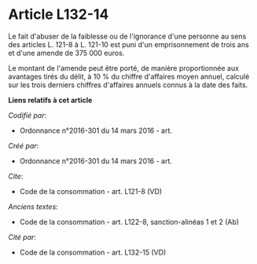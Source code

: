 # Article L132-14

Le fait d'abuser de la faiblesse ou de l'ignorance d'une personne au sens des articles L. 121-8 à L. 121-10 est puni d'un
emprisonnement de trois ans et d'une amende de 375 000 euros. 

Le montant de l'amende peut être porté, de manière proportionnée aux avantages tirés du délit, à 10 % du chiffre d'affaires
moyen annuel, calculé sur les trois derniers chiffres d'affaires annuels connus à la date des faits.

**Liens relatifs à cet article**

_Codifié par_:

  - Ordonnance n°2016-301 du 14 mars 2016 - art.

_Créé par_:

  - Ordonnance n°2016-301 du 14 mars 2016 - art.

_Cite_:

  - Code de la consommation - art. L121-8 (VD)

_Anciens textes_:

  - Code de la consommation - art. L122-8, sanction-alinéas 1 et 2 (Ab)

_Cité par_:

  - Code de la consommation - art. L132-15 (VD)
